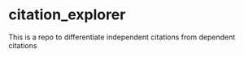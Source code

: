 # citation_explorer
This is a repo to differentiate independent citations from dependent citations 
